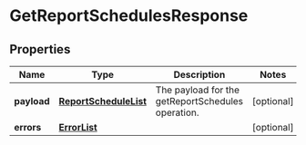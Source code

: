 
# GetReportSchedulesResponse

## Properties
Name | Type | Description | Notes
------------ | ------------- | ------------- | -------------
**payload** | [**ReportScheduleList**](ReportScheduleList.md) | The payload for the getReportSchedules operation. |  [optional]
**errors** | [**ErrorList**](../ErrorList.md) |  |  [optional]



